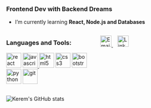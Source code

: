 
<h3 align="left">Frontend Dev with Backend Dreams</h3>


- I’m currently learning **React, Node.js and Databases**

<div style="display: flex; justify-content: space-between;">

  <div style="flex: 1;">
   <h3 align="left">Languages and Tools:</h3>
<p align="left"><a href="https://reactjs.org/" target="_blank" rel="noreferrer"><img src="https://simpleicons.vercel.app/react/61DAFB" alt="react" width="40" height="40"/></a>   <a href="https://developer.mozilla.org/en-US/docs/Web/JavaScript" target="_blank" rel="noreferrer"><img src="https://simpleicons.vercel.app/javascript/F7DF1E" alt="javascript" width="40" height="40"/> </a>  <a href="https://www.w3.org/html/" target="_blank" rel="noreferrer"><img src="https://simpleicons.vercel.app/html5/E34F26" alt="html5" width="40" height="40"/></a>  <a href="https://www.w3schools.com/css/" target="_blank" rel="noreferrer"><img src="https://simpleicons.vercel.app/css3/1572B6" alt="css3" width="40" height="40"/></a>  <a href="https://getbootstrap.com" target="_blank" rel="noreferrer"><img src="https://simpleicons.vercel.app/bootstrap/7952B3" alt="bootstrap" width="40" height="40"/></a>  <a href="https://www.python.org" target="_blank" rel="noreferrer"> <img src="https://simpleicons.vercel.app/python/3776AB" alt="python" width="40" height="40"/></a>  <a href="https://git-scm.com/" target="_blank" rel="noreferrer"> <img src="https://simpleicons.vercel.app/git/F05032" alt="git" width="40" height="40"/></a>  </p>
  </div>
  
 
  <div style="flex: 1;">
 <p align="left">
 <a href="mailto:keremaktas24@outlook.com">
    <img src="https://simpleicons.vercel.app/microsoftoutlook/aaa" alt="Email" height="30" width="30">
  </a>&nbsp;&nbsp;
  <a href="https://www.linkedin.com/in/keremaktas39">
    <img src="https://ico.vercel.app/linkedin/aaa" alt="LinkedIn" height="30" width="30">
  </a>
</p>
  </div>
</div>


![Kerem's GitHub stats](https://github-readme-stats.vercel.app/api?username=Retcom59&show_icons=true&theme=github_dark)



